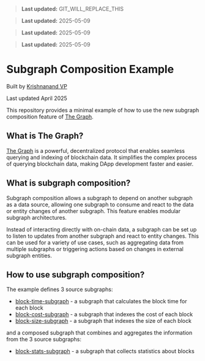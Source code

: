 > **Last updated:** GIT_WILL_REPLACE_THIS

> **Last updated:** 2025-05-09

> **Last updated:** 2025-05-09

> **Last updated:** 2025-05-09

# Subgraph Composition Example

Built by [Krishnanand VP](https://github.com/incrypto32)

Last updated April 2025

This repository provides a minimal example of how to use the new subgraph composition feature of [The Graph][0].

## What is The Graph?

[The Graph][0] is a powerful, decentralized protocol that enables seamless querying and indexing of blockchain data. 
It simplifies the complex process of querying blockchain data, making DApp development faster and easier.

## What is subgraph composition?

Subgraph composition allows a subgraph to depend on another subgraph as a data source, allowing one subgraph to consume 
and react to the data or entity changes of another subgraph. This feature enables modular subgraph architectures.

Instead of interacting directly with on-chain data, a subgraph can be set up to listen to updates from another subgraph 
and react to entity changes. This can be used for a variety of use cases, such as aggregating data from multiple 
subgraphs or triggering actions based on changes in external subgraph entities.

## How to use subgraph composition?

The example defines 3 source subgraphs:
- [block-time-subgraph](./block-time-subgraph) - a subgraph that calculates the block time for each block
- [block-cost-subgraph](./block-cost-subgraph) - a subgraph that indexes the cost of each block
- [block-size-subgraph](./block-size-subgraph) - a subgraph that indexes the size of each block

and a composed subgraph that combines and aggregates the information from the 3 source subgraphs:

- [block-stats-subgraph](./block-stats-subgraph) - a subgraph that collects statistics about blocks

[0]: https://thegraph.com/

